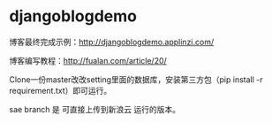 # djangoblogdemo

   博客最终完成示例：http://djangoblogdemo.applinzi.com/  
   
   博客编写教程：http://fualan.com/article/20/
   
   Clone一份master改改setting里面的数据库，安装第三方包（pip install -r requirement.txt）即可运行。
   
   sae branch 是 可直接上传到新浪云 运行的版本。
